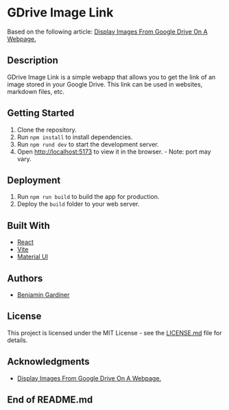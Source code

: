 # GDrive Image Link
Based on the following article: [Display Images From Google Drive On A Webpage.](https://medium.com/@bede.chk/display-images-from-google-drive-on-a-webpage-html-or-markdown-b64004e72d8e#:~:text=Share%20the%20Image%3A%20Right%2Dclick,Copy%20the%20sharing%20link%20provided.)

## Description
GDrive Image Link is a simple webapp that allows you to get the link of an image stored in your Google Drive. This link can be used in websites, markdown files, etc.

## Getting Started
1. Clone the repository.
2. Run `npm install` to install dependencies.
3. Run `npm rund dev` to start the development server.
4. Open [http://localhost:5173](http://localhost:5173) to view it in the browser. - Note: port may vary.

## Deployment
1. Run `npm run build` to build the app for production.
2. Deploy the `build` folder to your web server.

## Built With
- [React](https://reactjs.org/)
- [Vite](https://vitejs.dev/)
- [Material UI](https://material-ui.com/)


## Authors
- [Benjamin Gardiner](https://github.com/BBGard)

## License
This project is licensed under the MIT License - see the [LICENSE.md](LICENSE) file for details.

## Acknowledgments
- [Display Images From Google Drive On A Webpage.](https://medium.com/@bede.chk/display-images-from-google-drive-on-a-webpage-html-or-markdown-b64004e72d8e#:~:text=Share%20the%20Image%3A%20Right%2Dclick,Copy%20the%20sharing%20link%20provided.)

## End of README.md
